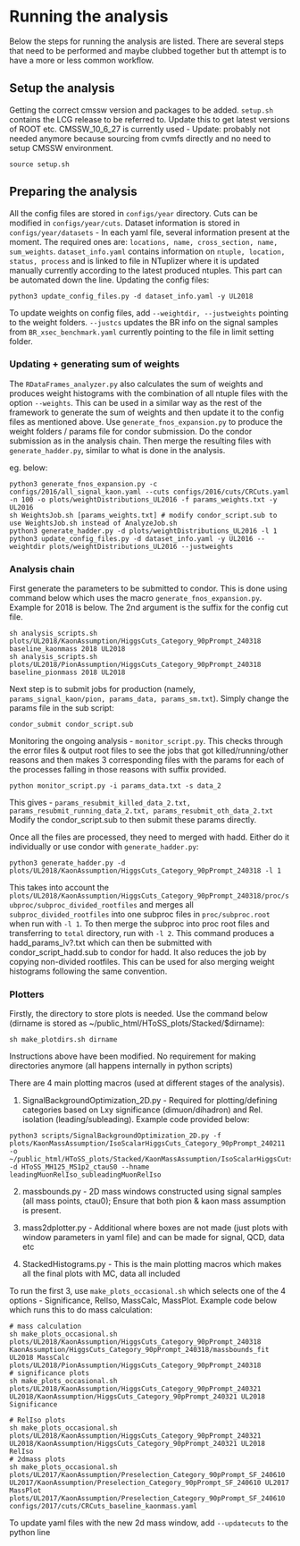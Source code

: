 # Running the analysis
Below the steps for running the analysis are listed. There are several steps that need to be performed and maybe clubbed together but th attempt is to have a more or less common workflow.

## Setup the analysis
Getting the correct cmssw version and packages to be added. ```setup.sh``` contains the LCG release to be referred to. Update this to get latest versions of ROOT etc. CMSSW_10_6_27 is currently used - Update: probably not needed anymore because sourcing from cvmfs directly and no need to setup CMSSW environment.
```
source setup.sh
```

## Preparing the analysis
All the config files are stored in ```configs/year``` directory. Cuts can be modified in ```configs/year/cuts```. Dataset information is stored in ```configs/year/datasets``` - In each yaml file, several information present at the moment. The required ones are: ```locations, name, cross_section, name, sum_weights```. ```dataset_info.yaml``` contains information on ```ntuple, location, status, process``` and is linked to file in NTuplizer where it is updated manually currently according to the latest produced ntuples. This part can be automated down the line.
Updating the config files: 
```
python3 update_config_files.py -d dataset_info.yaml -y UL2018
```
To update weights on config files, add ```--weightdir, --justweights``` pointing to the weight folders. ```--justcs``` updates the BR info on the signal samples from ```BR_xsec_benchmark.yaml``` currently pointing to the file in limit setting folder. 

### Updating + generating sum of weights
The ```RDataFrames_analyzer.py``` also calculates the sum of weights and produces weight histograms with the combination of all ntuple files with the option ```--weights```. This can be used in a similar way as the rest of the framework to generate the sum of weights and then update it to the config files as mentioned above. Use ```generate_fnos_expansion.py``` to produce the weight folders / params file for condor submission. Do the condor submission as in the analysis chain. Then merge the resulting files with ```generate_hadder.py```, similar to what is done in the analysis. 

eg. below:
```
python3 generate_fnos_expansion.py -c configs/2016/all_signal_kaon.yaml --cuts configs/2016/cuts/CRCuts.yaml -n 100 -o plots/weightDistributions_UL2016 -f params_weights.txt -y UL2016
sh WeightsJob.sh [params_weights.txt] # modify condor_script.sub to use WeightsJob.sh instead of AnalyzeJob.sh
python3 generate_hadder.py -d plots/weightDistributions_UL2016 -l 1
python3 update_config_files.py -d dataset_info.yaml -y UL2016 --weightdir plots/weightDistributions_UL2016 --justweights
```



### Analysis chain
First generate the parameters to be submitted to condor. This is done using command below which uses the macro ```generate_fnos_expansion.py```. Example for 2018 is below. The 2nd argument is the suffix for the config cut file.
```
sh analysis_scripts.sh plots/UL2018/KaonAssumption/HiggsCuts_Category_90pPrompt_240318 baseline_kaonmass 2018 UL2018
sh analysis_scripts.sh plots/UL2018/PionAssumption/HiggsCuts_Category_90pPrompt_240318 baseline_pionmass 2018 UL2018
```
Next step is to submit jobs for production (namely, ```params_signal_kaon/pion, params_data, params_sm.txt```). Simply change the params file in the sub script:
```
condor_submit condor_script.sub
```

Monitoring the ongoing analysis - ```monitor_script.py```. This checks through the error files & output root files to see the jobs that got killed/running/other reasons and then makes 3 corresponding files with the params for each of the processes falling in those reasons with suffix provided.
```
python monitor_script.py -i params_data.txt -s data_2
```
This gives - ```params_resubmit_killed_data_2.txt, params_resubmit_running_data_2.txt, params_resubmit_oth_data_2.txt```
Modify the condor_script.sub to then submit these params directly. 

Once all the files are processed, they need to merged with hadd. Either do it individually or use condor with ```generate_hadder.py```:
```
python3 generate_hadder.py -d plots/UL2018/KaonAssumption/HiggsCuts_Category_90pPrompt_240318 -l 1
```
This takes into account the ```plots/UL2018/KaonAssumption/HiggsCuts_Category_90pPrompt_240318/proc/subproc/subproc_divided_rootfiles``` and merges all ```subproc_divided_rootfiles``` into one subproc files in ```proc/subproc.root``` when run with ```-l 1```. To then merge the subproc into proc root files and transferring to ```total``` directory, run with ```-l 2```. This command produces a hadd_params_lv?.txt which can then be submitted with condor_script_hadd.sub to condor for hadd. It also reduces the job by copying non-divided rootfiles. This can be used for also merging weight histograms following the same convention.

### Plotters

Firstly, the directory to store plots is needed. Use the command below (dirname is stored as ~/public_html/HToSS_plots/Stacked/$dirname):
```
sh make_plotdirs.sh dirname
```
Instructions above have been modified. No requirement for making directories anymore (all happens internally in python scripts)

There are 4 main plotting macros (used at different stages of the analysis). 
1) SignalBackgroundOptimization_2D.py - Required for plotting/defining categories based on Lxy significance (dimuon/dihadron) and Rel. isolation (leading/subleading). Example code provided below: 
```
python3 scripts/SignalBackgroundOptimization_2D.py -f plots/KaonMassAssumption/IsoScalarHiggsCuts_Category_90pPrompt_240211 -o ~/public_html/HToSS_plots/Stacked/KaonMassAssumption/IsoScalarHiggsCuts_Category_90pPrompt_240211 -d HToSS_MH125_MS1p2_ctauS0 --hname leadingMuonRelIso_subleadingMuonRelIso
```
2) massbounds.py - 2D mass windows constructed using signal samples (all mass points, ctau0); Ensure that both pion & kaon mass assumption is present. 

3) mass2dplotter.py - Additional where boxes are not made (just plots with window parameters in yaml file) and can be made for signal, QCD, data etc


4) StackedHistograms.py - This is the main plotting macros which makes all the final plots with MC, data all included

To run the first 3, use ```make_plots_occasional.sh``` which selects one of the 4 options - Significance, RelIso, MassCalc, MassPlot. Example code below which runs this to do mass calculation:
```
# mass calculation
sh make_plots_occasional.sh plots/UL2018/KaonAssumption/HiggsCuts_Category_90pPrompt_240318 KaonAssumption/HiggsCuts_Category_90pPrompt_240318/massbounds_fit UL2018 MassCalc plots/UL2018/PionAssumption/HiggsCuts_Category_90pPrompt_240318
# significance plots
sh make_plots_occasional.sh plots/UL2018/KaonAssumption/HiggsCuts_Category_90pPrompt_240321 UL2018/KaonAssumption/HiggsCuts_Category_90pPrompt_240321 UL2018 Significance

# RelIso plots
sh make_plots_occasional.sh plots/UL2018/KaonAssumption/HiggsCuts_Category_90pPrompt_240321 UL2018/KaonAssumption/HiggsCuts_Category_90pPrompt_240321 UL2018 RelIso
# 2dmass plots
sh make_plots_occasional.sh plots/UL2017/KaonAssumption/Preselection_Category_90pPrompt_SF_240610 UL2017/KaonAssumption/Preselection_Category_90pPrompt_SF_240610 UL2017 MassPlot plots/UL2017/KaonAssumption/Preselection_Category_90pPrompt_SF_240610 configs/2017/cuts/CRCuts_baseline_kaonmass.yaml

```
To update yaml files with the new 2d mass window, add ```--updatecuts``` to the python line

